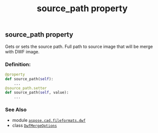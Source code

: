 ﻿---
title: source_path property
second_title: Aspose.CAD for Python via .NET API References
description: 
type: docs
weight: 60
url: /python-net/aspose.cad.fileformats.dwf/dwfmergeoptions/source_path/
is_root: false
---

## source_path property


Gets or sets the source path.
Full path to source image that will be merge with DWF image.
### Definition:
```python
@property
def source_path(self):
    ...
@source_path.setter
def source_path(self, value):
    ...
```

### See Also
* module [`aspose.cad.fileformats.dwf`](../../)
* class [`DwfMergeOptions`](/cad/python-net/aspose.cad.fileformats.dwf/dwfmergeoptions)
